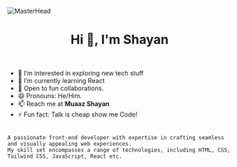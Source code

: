 ![MasterHead](header.gif)
<br>
<h1 align="center">Hi 👋, I'm Shayan</h1>
<br>

<ul>
<li>👀 I’m interested in exploring new tech stuff</li>
<li>🌱 I’m currently learning React</li>
<li>💞️ Open to fun collaborations.</li>
<li>😄 Pronouns: He/Him.</li>
<li>📫 Reach me at <a href="https://linkedin.com/in/ms-programmers" style="text-decoration:none;font-weight:bold">Muaaz Shayan</a></li>
<li>⚡ Fun fact: Talk is cheap show me Code!</li>
</ul>
<br>
<code>A passionate front-end developer with expertise in crafting seamless and visually appealing web experiences.
My skill set encompasses a range of technologies, including HTML, CSS, Tailwind CSS, JavaScript, React etc.</code>
